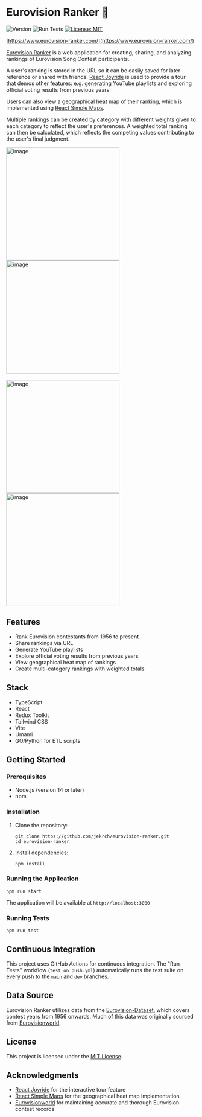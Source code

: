 # Eurovision Ranker :yellow_heart:

![Version](https://img.shields.io/badge/version-6.4-blue)
![Run Tests](https://github.com/jekrch/eurovision-ranker/actions/workflows/test_on_push.yml/badge.svg)
[![License: MIT](https://img.shields.io/badge/License-MIT-yellow.svg)](https://opensource.org/licenses/MIT)

[https://www.eurovision-ranker.com/](https://www.eurovision-ranker.com/)

[Eurovision Ranker](https://www.eurovision-ranker.com/) is a web application for creating, sharing, and analyzing rankings of Eurovision Song Contest participants.

A user's ranking is stored in the URL so it can be easily saved for later reference or shared with friends. [React Joyride](https://react-joyride.com/) is used to provide a tour that demos other features: e.g. generating YouTube playlists and exploring official voting results from previous years. 

Users can also view a geographical heat map of their ranking, which is implemented using [React Simple Maps](https://www.react-simple-maps.io/).

Multiple rankings can be created by category with different weights given to each category to reflect the user's preferences. A weighted total ranking can then be calculated, which reflects the competing values contributing to the user's final judgment.

<img width="300" alt="image" src="https://github.com/user-attachments/assets/46bce748-9fb5-404f-8325-544a396adbf8">
<img width="300" alt="image" src="https://github.com/user-attachments/assets/bd0525c2-50ef-49ff-87b0-efa8b6adc50b">
<br/><br/>
<img width="300" alt="image" src="https://github.com/user-attachments/assets/fd1c1f2b-e0fa-4bf9-ac23-41de32e70de0">
<img width="300" alt="image" src="https://github.com/user-attachments/assets/755c132a-5c51-41cd-94c6-35d8baf8d3db">


## Features

- Rank Eurovision contestants from 1956 to present
- Share rankings via URL
- Generate YouTube playlists
- Explore official voting results from previous years
- View geographical heat map of rankings
- Create multi-category rankings with weighted totals

## Stack

- TypeScript
- React
- Redux Toolkit
- Tailwind CSS
- Vite
- Umami
- GO/Python for ETL scripts

## Getting Started

### Prerequisites

- Node.js (version 14 or later)
- npm

### Installation

1. Clone the repository:
   ```
   git clone https://github.com/jekrch/eurovision-ranker.git
   cd eurovision-ranker
   ```

2. Install dependencies:
   ```
   npm install
   ```

### Running the Application

```
npm run start
```

The application will be available at `http://localhost:3000`

### Running Tests

```
npm run test
```

## Continuous Integration

This project uses GitHub Actions for continuous integration. The "Run Tests" workflow (`test_on_push.yml`) automatically runs the test suite on every push to the `main` and `dev` branches.

## Data Source

Eurovision Ranker utilizes data from the [Eurovision-Dataset](https://github.com/Spijkervet/eurovision-dataset), which covers contest years from 1956 onwards. Much of this data was originally sourced from [Eurovisionworld](https://www.Eurovisionworld.com).

## License

This project is licensed under the [MIT License](LICENSE).

## Acknowledgments

- [React Joyride](https://react-joyride.com/) for the interactive tour feature
- [React Simple Maps](https://www.react-simple-maps.io/) for the geographical heat map implementation
- [Eurovisionworld](https://www.Eurovisionworld.com) for maintaining accurate and thorough Eurovision contest records
